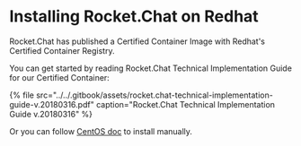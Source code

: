 # Installing Rocket.Chat on Redhat

Rocket.Chat has published a Certified Container Image with Redhat's Certified Container Registry.

You can get started by reading Rocket.Chat Technical Implementation Guide for our Certified Container:

{% file src="../../.gitbook/assets/rocket.chat-technical-implementation-guide-v.20180316.pdf" caption="Rocket.Chat Technical Implementation Guide v.20180316" %}

Or you can follow [CentOS doc](centos.md) to install manually.

